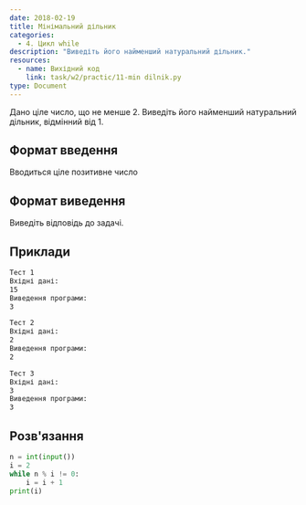 ```yaml
---
date: 2018-02-19
title: Мінімальний дільник
categories:
  - 4. Цикл while
description: "Виведіть його найменший натуральний дільник."
resources:
  - name: Вихідний код
    link: task/w2/practic/11-min dilnik.py
type: Document
---
```


Дано ціле число, що не менше 2. Виведіть його найменший натуральний дільник, відмінний від 1.
                             
## Формат введення   
            
Вводиться ціле позитивне число
                              
## Формат виведення   
          
Виведіть відповідь до задачі. 

## Приклади

```bash
Тест 1
Вхідні дані:
15
Виведення програми:
3

Тест 2
Вхідні дані:
2
Виведення програми:
2

Тест 3
Вхідні дані:
3
Виведення програми:
3
```

## Розв'язання

```python
n = int(input())
i = 2
while n % i != 0:
    i = i + 1
print(i)
```